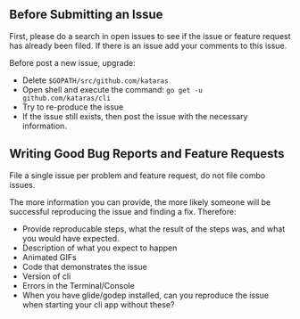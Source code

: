 ## Before Submitting an Issue

First, please do a search in open issues to see if the issue or feature request has already been filed. If there is an issue add your comments to this issue.


Before post a new issue, upgrade:

- Delete `$GOPATH/src/github.com/kataras`
- Open shell and execute the command: `go get -u github.com/kataras/cli`
- Try to re-produce the issue
- If the issue still exists, then post the issue with the necessary information.



## Writing Good Bug Reports and Feature Requests

File a single issue per problem and feature request, do not file combo issues.

The more information you can provide, the more likely someone will be successful reproducing the issue and finding a fix. Therefore:

* Provide reproducable steps, what the result of the steps was, and what you would have expected.
* Description of what you expect to happen
* Animated GIFs
* Code that demonstrates the issue
* Version of cli
* Errors in the Terminal/Console
* When you have glide/godep installed, can you reproduce the issue when starting your cli app  without these?

[Chat]: https://kataras.rocket.chat/channel/cli
